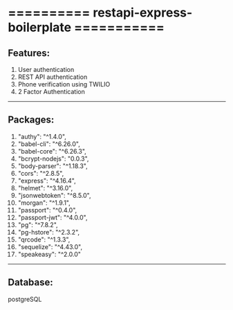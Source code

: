 # ========== restapi-express-boilerplate ===========


Features:
---------
1. User authentication
2. REST API authentication
3. Phone verification using TWILIO 
4. 2 Factor Authentication
----------------------------------

Packages:
---------
1.  "authy": "^1.4.0",
2.  "babel-cli": "^6.26.0",
3.  "babel-core": "^6.26.3",
4.  "bcrypt-nodejs": "0.0.3",
5.  "body-parser": "^1.18.3",
6.  "cors": "^2.8.5",
7.  "express": "^4.16.4",
8.  "helmet": "^3.16.0",
9.  "jsonwebtoken": "^8.5.0",
10. "morgan": "^1.9.1",
11. "passport": "^0.4.0",
12. "passport-jwt": "^4.0.0",
13. "pg": "^7.8.2",
14. "pg-hstore": "^2.3.2",
15. "qrcode": "^1.3.3",
16. "sequelize": "^4.43.0",
17. "speakeasy": "^2.0.0"
----------------------------------

Database:
---------
postgreSQL
